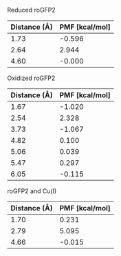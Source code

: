 Reduced roGFP2

| Distance (Å) | PMF [kcal/mol] |
|-----------|-----------|
| 1.73 | -0.596 |
| 2.64 | 2.944 |
| 4.60 | -0.000 |

Oxidized roGFP2

| Distance (Å) | PMF [kcal/mol] |
|-----------|-----------|
| 1.67 | -1.020 |
| 2.54 | 2.328 |
| 3.73 | -1.067 |
| 4.82 | 0.100 |
| 5.06 | 0.039 |
| 5.47 | 0.297 |
| 6.05 | -0.115 |

roGFP2 and Cu(I)

| Distance (Å) | PMF [kcal/mol] |
|-----------|-----------|
| 1.70 | 0.231 |
| 2.79 | 5.095 |
| 4.66 | -0.015 |
